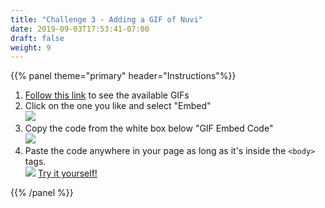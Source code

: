 ```yaml
---
title: "Challenge 3 - Adding a GIF of Nuvi"
date: 2019-09-03T17:53:41-07:00
draft: false
weight: 9
---
```


{{% panel theme="primary" header="Instructions"%}}

1. <a href="https://giphy.com/nuevofoundation" target="_blank">Follow this link</a> to see the available GIFs
2. Click on the one you like and select "Embed" <br>
    <img src="media/nuevo-.png"/>
3. Copy the code from the white box below "GIF Embed Code"<br>
    <img src="media/giphy-embed-instruction.PNG" />
4. Paste the code anywhere in your page as long as it's inside the <code>&lt;body&gt;</code> tags.<br> 
    <img src="https://qyauda.dm.files.1drv.com/y4mWCkifMfvdIaCqGW09zaPjD40e01lWkslVcULewSkHTta3krUbVk_9gF0un3CRjC7OZV_kee2RVhYze2QWcTuB9QJdjFCa_ODpEO4tcmELYwxy3cVRtswz3IeVyX6R9CuT9hLlbajdX7y0zm9otMQ2M5Ejq81FSaRAnXdK0KMNAPq_QdzEhOuiuHlKleDGFQdYjtx7nKiayg2HSUuq16n0w?width=419&height=228&cropmode=none" />
<a class="my-2 mx-4 btn btn-info" href="https://codepen.io/Sunny-Dee/pen/moqzmP" target="_blank">Try it yourself!</a>

{{% /panel %}}
